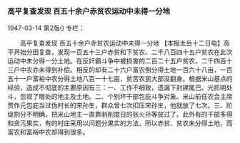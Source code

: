 ### 高平复查发现  百五十余户赤贫农运动中未得一分地

1947-03-14
第2版()
专栏：

　　高平复查发现
    百五十余户赤贫农运动中未得一分地
    【本报太岳十二日电】高平开始分田复查，发现一百五十三户赤贫和下贫农、二千八百四十五户贫农在此次运动中未分得一分土地。在反奸霸斗争中被损害的二百二十五户贫农，二千四百十三户中农亦未得到补偿。相反的却有二十六户富农倒分得土地一百六十八亩，一百五十一户富裕中农分得土地八百一十七亩，贫苦农民大部没翻身。根据米山基点的经验，造成不彻底的主要原因有三：一、工作不细致，遗漏下封建尾巴。光抓明处斗，忽视了暗处的地主及土地。二、个别坏干部包庇斗争对象。米山前任农会主席贾作元包庇当过伪村长的宋孙生，群众曾七次扣压宋孙生，他就放了七次。三、阶级割分不明确，把米山地主一直靠剥削度日的张火孙等放过了。此外有的干部多得和贪污果实，有的村庄采用以问题分果实的方法，所以赤贫、贫农未分得土地，而富农和富裕中农却得到很多。
